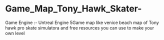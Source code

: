 # Game_Map_Tony_Hawk_Skater-
Game Engine :- Untreal Engine 5Game map like venice beach map of Tony hawk pro skate simulatora and free resources you can use to make your own level
